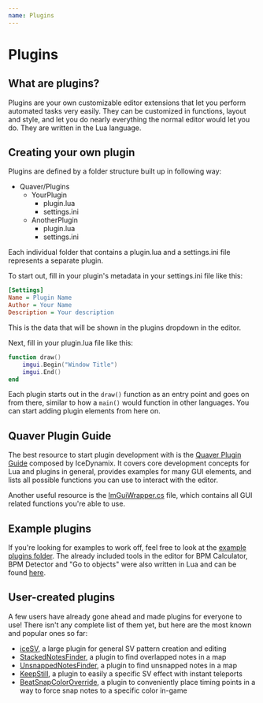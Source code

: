 ```yaml
---
name: Plugins
---
```


# Plugins

## What are plugins?

Plugins are your own customizable editor extensions that let you perform
automated tasks very easily. They can be customized in functions, layout and
style, and let you do nearly everything the normal editor would let you do. They
are written in the Lua language.

## Creating your own plugin

Plugins are defined by a folder structure built up in following way:

* Quaver/Plugins
    * YourPlugin
        * plugin.lua
        * settings.ini
    * AnotherPlugin
        * plugin.lua
        * settings.ini

Each individual folder that contains a plugin.lua and a settings.ini file
represents a separate plugin.

To start out, fill in your plugin's metadata in your settings.ini file like
this:

```ini
[Settings]
Name = Plugin Name
Author = Your Name
Description = Your description
```

This is the data that will be shown in the plugins dropdown in the editor.

Next, fill in your plugin.lua file like this:

```lua
function draw()
    imgui.Begin("Window Title")
    imgui.End()
end
```

Each plugin starts out in the `draw()` function as an entry point and goes on
from there, similar to how a `main()` would function in other languages. You can
start adding plugin elements from here on.

## Quaver Plugin Guide

The best resource to start plugin development with is the
[Quaver Plugin Guide](https://github.com/IceDynamix/QuaverPluginGuide/blob/master/quaver_plugin_guide.md)
composed by IceDynamix. It covers core development concepts for Lua and plugins
in general, provides examples for many GUI elements, and lists all possible
functions you can use to interact with the editor.

Another useful resource is the
[ImGuiWrapper.cs](https://github.com/Quaver/Quaver/blob/ui-redesign/Quaver.Shared/Scripting/ImGuiWrapper.cs)
file, which contains all GUI related functions you're able to use.

## Example plugins

If you're looking for examples to work off, feel free to look at the
[example plugins folder](https://github.com/Quaver/Quaver.Wiki/tree/master/example_plugins). The already included tools in the editor for BPM Calculator,
BPM Detector and "Go to objects" were also written in Lua and can be found
[here](https://github.com/Quaver/Quaver.Resources/tree/master/Quaver.Resources/Scripts/Lua/Editor).

## User-created plugins

A few users have already gone ahead and made plugins for everyone to use! There isn't any complete list of them yet, but here are the most known and popular ones so far:

* [iceSV](https://github.com/IceDynamix/iceSV), a large plugin for general SV
  pattern creation and editing
* [StackedNotesFinder](https://github.com/Illuminati-CRAZ/StackedNotesFinder), a
  plugin to find overlapped notes in a map
* [UnsnappedNotesFinder](https://github.com/Illuminati-CRAZ/UnsnappedNotesFinder),
  a plugin to find unsnapped notes in a map
* [KeepStill](https://github.com/Illuminati-CRAZ/KeepStill), a plugin to easily
  a specific SV effect with instant teleports
* [BeatSnapColorOverride](https://github.com/Illuminati-CRAZ/BeatSnapColorOverride),
  a plugin to conveniently place timing points in a way to force snap notes to a
  specific color in-game
